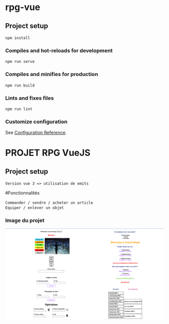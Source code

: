 # rpg-vue

## Project setup
```
npm install
```

### Compiles and hot-reloads for development
```
npm run serve
```

### Compiles and minifies for production
```
npm run build
```

### Lints and fixes files
```
npm run lint
```

### Customize configuration
See [Configuration Reference](https://cli.vuejs.org/config/).

# PROJET RPG VueJS

## Project setup
```
Version vue 3 => utilisation de emits
```

#Fonctionnalités
```
Commander / vendre / acheter un article
Equiper / enlever un objet
```


### Image du projet

![img.png](src/assets/img.png)
